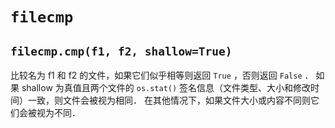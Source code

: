 # `filecmp`

## `filecmp.cmp(f1, f2, shallow=True)`

比较名为 f1 和 f2 的文件，如果它们似乎相等则返回 `True` ，否则返回 `False` ． 如果 shallow 为真值且两个文件的 `os.stat()` 签名信息（文件类型、大小和修改时间）一致，则文件会被视为相同． 在其他情况下，如果文件大小或内容不同则它们会被视为不同．
